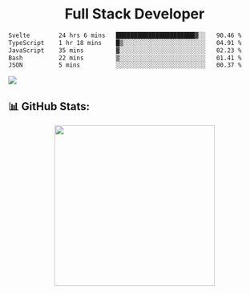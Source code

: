   <h1 align="center" font="bold">
Full Stack Developer 
</h1>

 <!--START_SECTION:waka-->

```txt
Svelte        24 hrs 6 mins   ██████████████████████▓░░   90.46 %
TypeScript    1 hr 18 mins    █▒░░░░░░░░░░░░░░░░░░░░░░░   04.91 %
JavaScript    35 mins         ▓░░░░░░░░░░░░░░░░░░░░░░░░   02.23 %
Bash          22 mins         ▒░░░░░░░░░░░░░░░░░░░░░░░░   01.41 %
JSON          5 mins          ░░░░░░░░░░░░░░░░░░░░░░░░░   00.37 %
```

<!--END_SECTION:waka-->

  <p align="start">
   
<a href="https://linkedin.com/in/Abhishek">
<img src="https://skillicons.dev/icons?i=cpp,java,python,html,css,js,postgres,mongodb,linux,bash,git,github,react,express,nodejs,nextjs,gcp,docker,vscode,postman,powershell,githubactions,&theme=dark&perline=10" />
</a>
</p>



## 📊 GitHub Stats:

 <div align="center">

 <!-- github streak start -->

<img width=320 src="https://github-readme-streak-stats.herokuapp.com/?user=Abhishek9503&layout=compact"  />

<!-- github streak end -->
